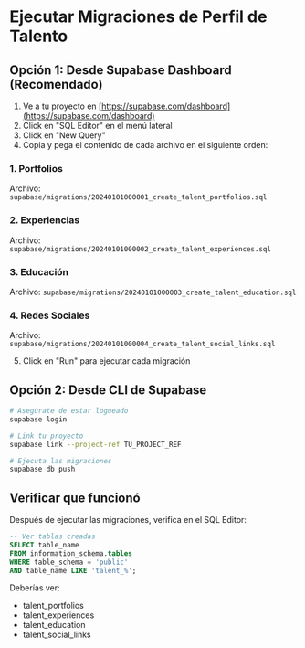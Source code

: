 # Ejecutar Migraciones de Perfil de Talento

## Opción 1: Desde Supabase Dashboard (Recomendado)

1. Ve a tu proyecto en [https://supabase.com/dashboard](https://supabase.com/dashboard)
2. Click en "SQL Editor" en el menú lateral
3. Click en "New Query"
4. Copia y pega el contenido de cada archivo en el siguiente orden:

### 1. Portfolios
Archivo: `supabase/migrations/20240101000001_create_talent_portfolios.sql`

### 2. Experiencias
Archivo: `supabase/migrations/20240101000002_create_talent_experiences.sql`

### 3. Educación
Archivo: `supabase/migrations/20240101000003_create_talent_education.sql`

### 4. Redes Sociales
Archivo: `supabase/migrations/20240101000004_create_talent_social_links.sql`

5. Click en "Run" para ejecutar cada migración

## Opción 2: Desde CLI de Supabase

```bash
# Asegúrate de estar logueado
supabase login

# Link tu proyecto
supabase link --project-ref TU_PROJECT_REF

# Ejecuta las migraciones
supabase db push
```

## Verificar que funcionó

Después de ejecutar las migraciones, verifica en el SQL Editor:

```sql
-- Ver tablas creadas
SELECT table_name 
FROM information_schema.tables 
WHERE table_schema = 'public' 
AND table_name LIKE 'talent_%';
```

Deberías ver:
- talent_portfolios
- talent_experiences
- talent_education
- talent_social_links
